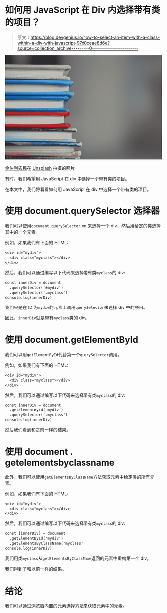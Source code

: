 # 如何用 JavaScript 在 Div 内选择带有类的项目？

> 原文：<https://blog.devgenius.io/how-to-select-an-item-with-a-class-within-a-div-with-javascript-97d0ceae8d6e?source=collection_archive---------0----------------------->

![](img/848d966f82f8c7a89bd41104ac208996.png)

[金伯利农民](https://unsplash.com/@kimberlyfarmer?utm_source=medium&utm_medium=referral)在 [Unsplash](https://unsplash.com?utm_source=medium&utm_medium=referral) 拍摄的照片

有时，我们希望用 JavaScript 在 div 中选择一个带有类的项目。

在本文中，我们将看看如何用 JavaScript 在 div 中选择一个带有类的项目。

# 使用 document.querySelector 选择器

我们可以使用`document.querySelector` on 来选择一个 div，然后用给定的类选择其中的一个元素。

例如，如果我们有下面的 HTML:

```
<div id="mydiv">
  <div class="myclass"></div>
</div>
```

然后，我们可以通过编写以下代码来选择带有类`myclass`的 div:

```
const innerDiv = document
  .querySelector('#mydiv')
  .querySelector('.myclass')
console.log(innerDiv)
```

我们只是在 ID 为`mydiv`的元素上调用`querySelector`来选择 div 中的项目。

因此，`innerDiv`就是带有`myclass`类的 div。

# 使用 document.getElementById

我们可以用`getElementById`代替第一个`querySelector`调用。

例如，如果我们有下面的 HTML:

```
<div id="mydiv">
  <div class="myclass"></div>
</div>
```

然后，我们可以通过编写以下代码来选择带有类`myclass`的 div:

```
const innerDiv = document
  .getElementById('mydiv')
  .querySelector('.myclass')
console.log(innerDiv)
```

然后我们看到和之前一样的结果。

# 使用 document . getelementsbyclassname

此外，我们可以使用`getElementsByClassName`方法获取元素中给定类的所有元素。

例如，如果我们有下面的 HTML:

```
<div id="mydiv">
  <div class="myclass"></div>
</div>
```

然后，我们可以通过编写以下代码来选择带有类`myclass`的 div:

```
const [innerDiv] = document
  .getElementById('mydiv')
  .getElementsByClassName('myclass')
console.log(innerDiv)
```

我们用类`myclass`从`getElementsByClassName`返回的元素中重构第一个 div。

我们得到了和以前一样的结果。

# 结论

我们可以通过浏览器内置的元素选择方法来获取元素中的元素。